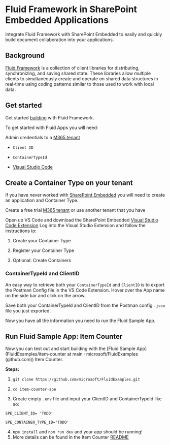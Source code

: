 # Fluid Framework in SharePoint Embedded Applications 

 

Integrate Fluid Framework with SharePoint Embedded to easily and quickly build document collaboration into your applications.

 
## Background 

[Fluid Framework](aka.ms/Fluid) is a collection of client libraries for distributing, synchronizing, and saving shared state. These libraries allow multiple clients to simultaneously create and operate on shared data structures in real-time using coding patterns similar to those used to work with local data. 

 

## Get started 

Get started [building](https://github.com/microsoft/FluidExamples/) with Fluid Framework.

 

To get started with Fluid Apps you will need: 

Admin credentials to a [M365 tenant](https://www.microsoft.com/en-us/microsoft-365/enterprise/microsoft365-plans-and-pricing) 

- `Client ID` 

- `ContainerTypeId` 

- [Visual Studio Code](https://code.visualstudio.com/download)

 

## Create a Container Type on your tenant 

If you have never worked with [SharePoint Embedded](https://learn.microsoft.com/en-us/sharepoint/dev/embedded/overview) you will need to create an application and Container Type. 

Create a free trial [M365 tenant](https://www.microsoft.com/en-us/microsoft-365/enterprise/microsoft365-plans-and-pricing) or use another tenant that you have 

Open up VS Code and download the SharePoint Embedded [Visual Studio Code Extension](https://techcommunity.microsoft.com/t5/sharepoint-embedded-blog/introducing-the-sharepoint-embedded-visual-studio-code-extension/ba-p/4040723)
Log into the Visual Studio Extension and follow the instructions to: 

1. Create your Container Type 

2. Register your Container Type 

3. Optional: Create Containers 

 

### ContainerTypeId and ClientID 

An easy way to retrieve both your `ContainerTypeId` and `ClientID` is to export the Postman Config file in the VS Code Extension. Hover over the App name on the side bar and click on the arrow. 

Save both your ContainerTypeId and ClientID from the Postman config `.json` file you just exported.  

Now you have all the information you need to run the Fluid Sample App. 

 

## Run Fluid Sample App: Item Counter 

Now you can test out and start building with the [Fluid Sample App](FluidExamples/item-counter at main · microsoft/FluidExamples (github.com)) Item Counter. 

 

**Steps:** 

1. `git clone https://github.com/microsoft/FluidExamples.git ` 

2. `cd item-counter-spe` 

3. Create empty `.env` file and input your ClientID and ContainerTypeId like so: 

```
SPE_CLIENT_ID= 'TODO' 

SPE_CONTAINER_TYPE_ID='TODO' 
``` 

4. `npm install` and `npm run dev` and your app should be running! 
5. More details can be found in the Item Counter [README](https://github.com/microsoft/FluidExamples/tree/main/item-counter-spe)

 

 

 